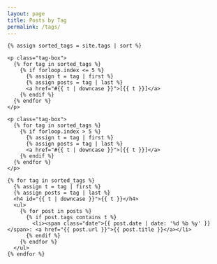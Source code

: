 ```yaml
---
layout: page
title: Posts by Tag
permalink: /tags/
---
```

<html>
<head>
  <style>
    .center {
      margin: 0 auto;
      width: 100%; 
    }
    .tag-box {
      display: flex;
      flex-wrap: wrap;
      justify-content: center;
    }
    .tag-box a {
      margin: 0.5rem;
    }
    ul {
      padding-left: 1rem;
    }
    li {
      list-style-type: none;
    }
    .date {
      font-style: italic;
      color: #666;
      margin-right: 0.5rem;
    }
  </style>
</head>
<body>
  <div class="center">

    {% assign sorted_tags = site.tags | sort %}

    <p class="tag-box">
      {% for tag in sorted_tags %}
        {% if forloop.index <= 5 %}
          {% assign t = tag | first %}
          {% assign posts = tag | last %}
          <a href="#{{ t | downcase }}">[{{ t }}]</a>
        {% endif %}
      {% endfor %}
    </p>

    <p class="tag-box">
      {% for tag in sorted_tags %}
        {% if forloop.index > 5 %}
          {% assign t = tag | first %}
          {% assign posts = tag | last %}
          <a href="#{{ t | downcase }}">[{{ t }}]</a>
        {% endif %}
      {% endfor %}
    </p>

    {% for tag in sorted_tags %}
      {% assign t = tag | first %}
      {% assign posts = tag | last %}
      <h4 id="{{ t | downcase }}">{{ t }}</h4>
      <ul>
        {% for post in posts %}
          {% if post.tags contains t %}
            <li><span class="date">{{ post.date | date: '%d %b %y' }}</span>: <a href="{{ post.url }}">{{ post.title }}</a></li>
          {% endif %}
        {% endfor %}
      </ul>
    {% endfor %}
  </div>
</body>
</html>